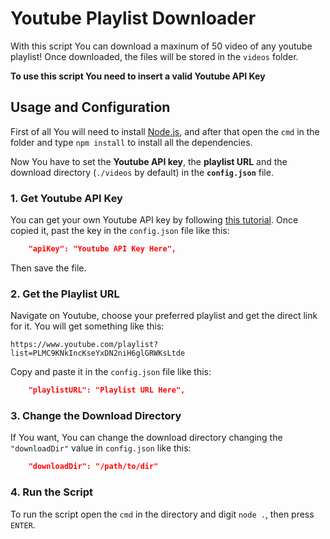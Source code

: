 # Youtube Playlist Downloader
With this script You can download a maxinum of 50 video of any youtube playlist! Once downloaded, the files will be stored in the `videos` folder.

**To use this script You need to insert a valid Youtube API Key**

## Usage and Configuration
First of all You will need to install [Node.js](https://nodejs.org/it/download/), and after that open the `cmd` in the folder and type `npm install` to install all the dependencies.

Now You have to set the **Youtube API key**, the **playlist URL** and the download directory (`./videos` by default) in the **`config.json`** file.

### 1. Get Youtube API Key
You can get your own Youtube API key by following [this tutorial](https://www.youtube.com/watch?v=VqML5F8hcRQ&ab_channel=YouTubeWordPressPlugin-Gallery%2CLivestreametc).
Once copied it, past the key in the `config.json` file like this:
```json
	"apiKey": "Youtube API Key Here",
```
Then save the file.
### 2. Get the Playlist URL
Navigate on Youtube, choose your preferred playlist and get the direct link for it. 
You will get something like this:
```
https://www.youtube.com/playlist?list=PLMC9KNkIncKseYxDN2niH6glGRWKsLtde
```
Copy and paste it in the `config.json` file like this:
```json
	"playlistURL": "Playlist URL Here",
```
### 3. Change the Download Directory
If You want, You can change the download directory changing the `"downloadDir"` value in `config.json` like this:
```json
	"downloadDir": "/path/to/dir"
```
### 4. Run the Script
To run the script open the `cmd` in the directory and digit `node .`, then press `ENTER`.